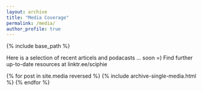 ```yaml
---
layout: archive
title: "Media Coverage"
permalink: /media/
author_profile: true
---
```


{% include base_path %}

Here is a selection of recent articels and podacasts ... soon =)
Find further up-to-date resources at linktr.ee/sciphie 

{% for post in site.media reversed %}
  {% include archive-single-media.html %}
{% endfor %}

